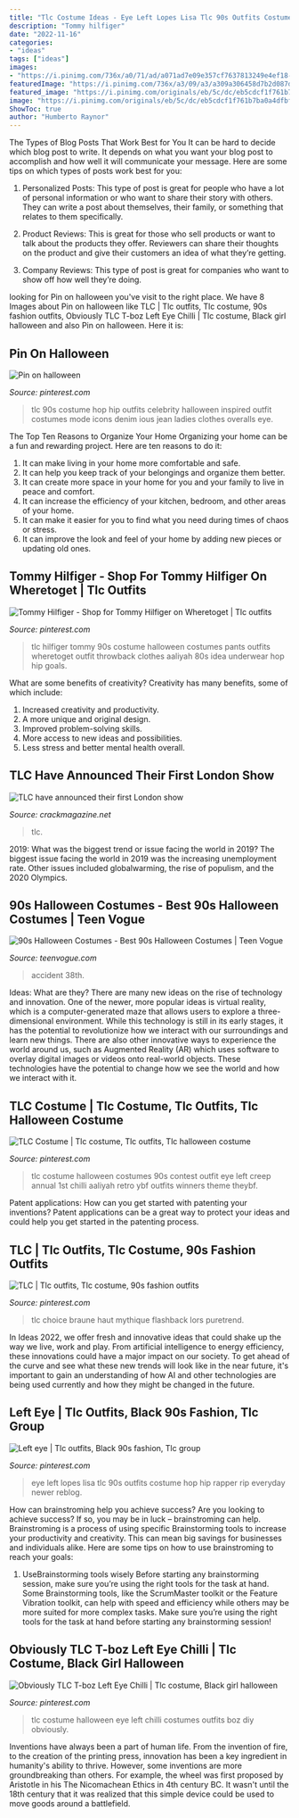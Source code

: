 ```yaml
---
title: "Tlc Costume Ideas - Eye Left Lopes Lisa Tlc 90s Outfits Costume Hop Hip Rapper Rip Everyday Newer Reblog"
description: "Tommy hilfiger"
date: "2022-11-16"
categories:
- "ideas"
tags: ["ideas"]
images:
- "https://i.pinimg.com/736x/a0/71/ad/a071ad7e09e357cf7637813249e4ef18--tlc-costume-halloween-costumes.jpg"
featuredImage: "https://i.pinimg.com/736x/a3/09/a3/a309a306458d7b2d087d60f3530d2d45--girl-group-the-s.jpg"
featured_image: "https://i.pinimg.com/originals/eb/5c/dc/eb5cdcf1f761b7ba0a4dfbf801eb5293.jpg"
image: "https://i.pinimg.com/originals/eb/5c/dc/eb5cdcf1f761b7ba0a4dfbf801eb5293.jpg"
ShowToc: true
author: "Humberto Raynor"
---
```



The Types of Blog Posts That Work Best for You
It can be hard to decide which blog post to write.  It depends on what you want your blog post to accomplish and how well it will communicate your message. Here are some tips on which types of posts work best for you:
1. Personalized Posts: This type of post is great for people who have a lot of personal information or who want to share their story with others. They can write a post about themselves, their family, or something that relates to them specifically.

2. Product Reviews: This is great for those who sell products or want to talk about the products they offer. Reviewers can share their thoughts on the product and give their customers an idea of what they’re getting.

3. Company Reviews: This type of post is great for companies who want to show off how well they’re doing.

	

		
looking for Pin on halloween you've visit to the right place. We have 8 Images about Pin on halloween like TLC | Tlc outfits, Tlc costume, 90s fashion outfits, Obviously TLC T-boz Left Eye Chilli | Tlc costume, Black girl halloween and also Pin on halloween. Here it is:
		
    
## Pin On Halloween

<img loading=lazy src="https://i.pinimg.com/736x/a0/71/ad/a071ad7e09e357cf7637813249e4ef18--tlc-costume-halloween-costumes.jpg" onerror="this.onerror=null;this.src='https://tse4.mm.bing.net/th?id=OIP.3D575j7yrWTvJ_X8Le2SmwHaLH&amp;pid=15.1';" alt="Pin on halloween">

_Source: pinterest.com_

>tlc 90s costume hop hip outfits celebrity halloween inspired outfit costumes mode icons denim ious jean ladies clothes overalls eye. 

	

The Top Ten Reasons to Organize Your Home
Organizing your home can be a fun and rewarding project. Here are ten reasons to do it: 
1. It can make living in your home more comfortable and safe.
2. It can help you keep track of your belongings and organize them better. 
3. It can create more space in your home for you and your family to live in peace and comfort. 
4. It can increase the efficiency of your kitchen, bedroom, and other areas of your home. 
5. It can make it easier for you to find what you need during times of chaos or stress. 
6. It can improve the look and feel of your home by adding new pieces or updating old ones. 

    
## Tommy Hilfiger - Shop For Tommy Hilfiger On Wheretoget | Tlc Outfits

<img loading=lazy src="https://i.pinimg.com/originals/19/d3/b6/19d3b644984b92deacfdb833978eaa64.jpg" onerror="this.onerror=null;this.src='https://tse4.mm.bing.net/th?id=OIP.qKUfoyHmV9fj0vHZPlFjnAAAAA&amp;pid=15.1';" alt="Tommy Hilfiger - Shop for Tommy Hilfiger on Wheretoget | Tlc outfits">

_Source: pinterest.com_

>tlc hilfiger tommy 90s costume halloween costumes pants outfits wheretoget outfit throwback clothes aaliyah 80s idea underwear hop hip goals. 

	

What are some benefits of creativity?
Creativity has many benefits, some of which include: 
1. Increased creativity and productivity.
2. A more unique and original design.
3. Improved problem-solving skills.
4. More access to new ideas and possibilities. 
5. Less stress and better mental health overall.

    
## TLC Have Announced Their First London Show

<img loading=lazy src="https://crackmagazine.net/wp-content/uploads/2017/03/TLC.jpg" onerror="this.onerror=null;this.src='https://tse1.mm.bing.net/th?id=OIP.bdYR5omANglkFXAf529oCAHaEY&amp;pid=15.1';" alt="TLC have announced their first London show">

_Source: crackmagazine.net_

>tlc. 

	

2019: What was the biggest trend or issue facing the world in 2019?
The biggest issue facing the world in 2019 was the increasing unemployment rate. Other issues included globalwarming, the rise of populism, and the 2020 Olympics.

    
## 90s Halloween Costumes - Best 90s Halloween Costumes | Teen Vogue

<img loading=lazy src="https://assets.teenvogue.com/photos/561eb5d409f39cd25635e588/master/pass/GettyImages-135427383.jpg" onerror="this.onerror=null;this.src='https://tse4.mm.bing.net/th?id=OIP.sEd0kiDMjS7goawqLLIyVAHaLG&amp;pid=15.1';" alt="90s Halloween Costumes - Best 90s Halloween Costumes | Teen Vogue">

_Source: teenvogue.com_

>accident 38th. 

	

Ideas: What are they?
There are many new ideas on the rise of technology and innovation. One of the newer, more popular ideas is virtual reality, which is a computer-generated maze that allows users to explore a three-dimensional environment. While this technology is still in its early stages, it has the potential to revolutionize how we interact with our surroundings and learn new things. There are also other innovative ways to experience the world around us, such as Augmented Reality (AR) which uses software to overlay digital images or videos onto real-world objects. These technologies have the potential to change how we see the world and how we interact with it.

    
## TLC Costume | Tlc Costume, Tlc Outfits, Tlc Halloween Costume

<img loading=lazy src="https://i.pinimg.com/originals/76/ce/c1/76cec1039c125c43bdb54b5c1d05131d.jpg" onerror="this.onerror=null;this.src='https://tse2.mm.bing.net/th?id=OIP.JBa7PD6tuNAs7CQBZWGUngAAAA&amp;pid=15.1';" alt="TLC Costume | Tlc costume, Tlc outfits, Tlc halloween costume">

_Source: pinterest.com_

>tlc costume halloween costumes 90s contest outfit eye left creep annual 1st chilli aaliyah retro ybf outfits winners theme theybf. 

	

Patent applications: How can you get started with patenting your inventions?
Patent applications can be a great way to protect your ideas and could help you get started in the patenting process.

    
## TLC | Tlc Outfits, Tlc Costume, 90s Fashion Outfits

<img loading=lazy src="https://i.pinimg.com/736x/a3/09/a3/a309a306458d7b2d087d60f3530d2d45--girl-group-the-s.jpg" onerror="this.onerror=null;this.src='https://tse1.mm.bing.net/th?id=OIP.PVv5aH35Ft6tq6JZ50W0fgHaLK&amp;pid=15.1';" alt="TLC | Tlc outfits, Tlc costume, 90s fashion outfits">

_Source: pinterest.com_

>tlc choice braune haut mythique flashback lors puretrend. 

	

In Ideas 2022, we offer fresh and innovative ideas that could shake up the way we live, work and play. From artificial intelligence to energy efficiency, these innovations could have a major impact on our society. To get ahead of the curve and see what these new trends will look like in the near future, it's important to gain an understanding of how AI and other technologies are being used currently and how they might be changed in the future.

    
## Left Eye | Tlc Outfits, Black 90s Fashion, Tlc Group

<img loading=lazy src="https://i.pinimg.com/originals/eb/5c/dc/eb5cdcf1f761b7ba0a4dfbf801eb5293.jpg" onerror="this.onerror=null;this.src='https://tse2.mm.bing.net/th?id=OIP.8yix16t1Og0quSsFdQgX1wHaKN&amp;pid=15.1';" alt="Left eye | Tlc outfits, Black 90s fashion, Tlc group">

_Source: pinterest.com_

>eye left lopes lisa tlc 90s outfits costume hop hip rapper rip everyday newer reblog. 

	

How can brainstroming help you achieve success?
Are you looking to achieve success? If so, you may be in luck – brainstroming can help. Brainstroming is a process of using specific Brainstorming tools to increase your productivity and creativity. This can mean big savings for businesses and individuals alike. Here are some tips on how to use brainstroming to reach your goals: 
1. UseBrainstorming tools wisely 
Before starting any brainstorming session, make sure you’re using the right tools for the task at hand. Some Brainstorming tools, like the ScrumMaster toolkit or the Feature Vibration toolkit, can help with speed and efficiency while others may be more suited for more complex tasks. Make sure you’re using the right tools for the task at hand before starting any brainstorming session! 

    
## Obviously TLC T-boz Left Eye Chilli | Tlc Costume, Black Girl Halloween

<img loading=lazy src="https://i.pinimg.com/736x/94/db/e5/94dbe58083af49999d049fb08a76c4d6--tlc-costume-kid-costumes.jpg" onerror="this.onerror=null;this.src='https://tse1.mm.bing.net/th?id=OIP.nzVeR2CX7RcI8__LUu64rgHaHa&amp;pid=15.1';" alt="Obviously TLC T-boz Left Eye Chilli | Tlc costume, Black girl halloween">

_Source: pinterest.com_

>tlc costume halloween eye left chilli costumes outfits boz diy obviously. 

	

Inventions have always been a part of human life. From the invention of fire, to the creation of the printing press, innovation has been a key ingredient in humanity's ability to thrive. However, some inventions are more groundbreaking than others. For example, the wheel was first proposed by Aristotle in his The Nicomachean Ethics in 4th century BC. It wasn't until the 18th century that it was realized that this simple device could be used to move goods around a battlefield.

